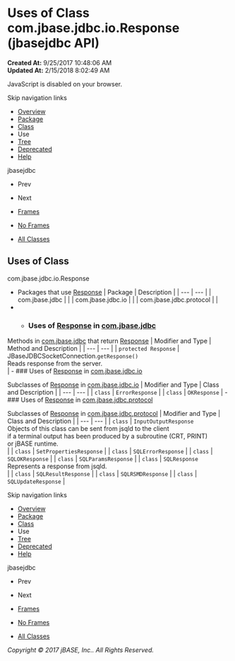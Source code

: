 # Uses of Class com.jbase.jdbc.io.Response (jbasejdbc   API)

**Created At:** 9/25/2017 10:48:06 AM  
**Updated At:** 2/15/2018 8:02:49 AM  

<!--<br>    try {<br>        if (location.href.indexOf('is-external=true') == -1) {<br>            parent.document.title="Uses of Class com.jbase.jdbc.io.Response (jbasejdbc   API)";<br>        }<br>    }<br>    catch(err) {<br>    }<br>//-->
JavaScript is disabled on your browser.

Skip navigation links

- [Overview](../../../../../overview-summary.html)
- [Package](/39232-io/com_jbase_jdbc_io_package-summary)
- [Class](/39232-io/com_jbase_jdbc_io_response "class in com.jbase.jdbc.io")
- Use
- [Tree](/39232-io/com_jbase_jdbc_io_package-tree)
- [Deprecated](../../../../../deprecated-list.html)
- [Help](../../../../../help-doc.html)


jbasejdbc <br>

- Prev
- Next


- [Frames](../../../../../index.html?com/jbase/jdbc/io/class-use//39235-class-use/com_jbase_jdbc_io_class-use_Response)
- [No Frames](/39235-class-use/com_jbase_jdbc_io_class-use_Response)


- [All Classes](../../../../../allclasses-noframe.html)


<!--<br>  allClassesLink = document.getElementById("allclasses\_navbar\_top");<br>  if(window==top) {<br>    allClassesLink.style.display = "block";<br>  }<br>  else {<br>    allClassesLink.style.display = "none";<br>  }<br>  //-->

## Uses of Class
com.jbase.jdbc.io.Response

- Packages that use [Response](/39232-io/com_jbase_jdbc_io_response "class in com.jbase.jdbc.io") | Package | Description |
| --- | --- |
| com.jbase.jdbc |   |
| com.jbase.jdbc.io |   |
| com.jbase.jdbc.protocol |   |
- - ### Uses of [Response](/39232-io/com_jbase_jdbc_io_response "class in com.jbase.jdbc.io") in [com.jbase.jdbc](/39228-jdbc/com_jbase_jdbc_package-summary)


Methods in [com.jbase.jdbc](/39228-jdbc/com_jbase_jdbc_package-summary) that return [Response](/39232-io/com_jbase_jdbc_io_response "class in com.jbase.jdbc.io") | Modifier and Type | Method and Description |
| --- | --- |
| `protected Response` | JBaseJDBCSocketConnection.`getResponse()`<br>Reads response from the server.<br> |
    - ### Uses of [Response](/39232-io/com_jbase_jdbc_io_response "class in com.jbase.jdbc.io") in [com.jbase.jdbc.io](/39232-io/com_jbase_jdbc_io_package-summary)


Subclasses of [Response](/39232-io/com_jbase_jdbc_io_response "class in com.jbase.jdbc.io") in [com.jbase.jdbc.io](/39232-io/com_jbase_jdbc_io_package-summary) | Modifier and Type | Class and Description |
| --- | --- |
| `class` | `ErrorResponse`  |
| `class` | `OKResponse`  |
    - ### Uses of [Response](/39232-io/com_jbase_jdbc_io_response "class in com.jbase.jdbc.io") in [com.jbase.jdbc.protocol](/39240-protocol/com_jbase_jdbc_protocol_package-summary)


Subclasses of [Response](/39232-io/com_jbase_jdbc_io_response "class in com.jbase.jdbc.io") in [com.jbase.jdbc.protocol](/39240-protocol/com_jbase_jdbc_protocol_package-summary) | Modifier and Type | Class and Description |
| --- | --- |
| `class` | `InputOutputResponse`<br>Objects of this class can be sent from jsqld to the client<br> if a terminal output has been produced by a subroutine (CRT, PRINT)<br> or jBASE runtime.<br> |
| `class` | `SetPropertiesResponse`  |
| `class` | `SQLErrorResponse`  |
| `class` | `SQLOKResponse`  |
| `class` | `SQLParamsResponse`  |
| `class` | `SQLResponse`<br>Represents a response from jsqld.<br> |
| `class` | `SQLResultResponse`  |
| `class` | `SQLRSMDResponse`  |
| `class` | `SQLUpdateResponse`  |

Skip navigation links

- [Overview](../../../../../overview-summary.html)
- [Package](/39232-io/com_jbase_jdbc_io_package-summary)
- [Class](/39232-io/com_jbase_jdbc_io_response "class in com.jbase.jdbc.io")
- Use
- [Tree](/39232-io/com_jbase_jdbc_io_package-tree)
- [Deprecated](../../../../../deprecated-list.html)
- [Help](../../../../../help-doc.html)


jbasejdbc <br>

- Prev
- Next


- [Frames](../../../../../index.html?com/jbase/jdbc/io/class-use//39235-class-use/com_jbase_jdbc_io_class-use_Response)
- [No Frames](/39235-class-use/com_jbase_jdbc_io_class-use_Response)


- [All Classes](../../../../../allclasses-noframe.html)


<!--<br>  allClassesLink = document.getElementById("allclasses\_navbar\_bottom");<br>  if(window==top) {<br>    allClassesLink.style.display = "block";<br>  }<br>  else {<br>    allClassesLink.style.display = "none";<br>  }<br>  //-->

*Copyright © 2017 jBASE, Inc.. All Rights Reserved.*
